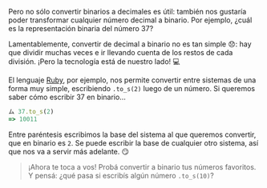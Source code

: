 Pero no sólo convertir binarios a decimales es útil: también nos gustaría poder transformar cualquier número decimal a binario. Por ejemplo, ¿cuál es la representación binaria del número 37?

Lamentablemente, convertir de decimal a binario no es tan simple :disappointed:: hay que dividir muchas veces e ir llevando cuenta de los restos de cada división. ¡Pero la tecnología está de nuestro lado! :computer:

El lenguaje [Ruby](https://www.ruby-lang.org/es/), por ejemplo, nos permite convertir entre sistemas de una forma muy simple, escribiendo `.to_s(2)` luego de un número. Si queremos saber cómo escribir 37 en binario...

```ruby
ム 37.to_s(2)
=> 10011
``` 

Entre paréntesis escribimos la base del sistema al que queremos convertir, que en binario es `2`. Se puede escribir la base de cualquier otro sistema, así que nos va a servir más adelante. :smirk:

> ¡Ahora te toca a vos! Probá convertir a binario tus números favoritos. Y pensá: ¿qué pasa si escribís algún número `.to_s(10)`?